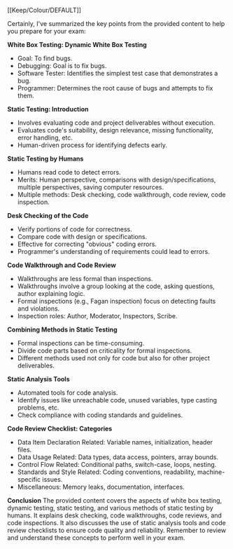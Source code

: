 [[Keep/Colour/DEFAULT]] 

Certainly, I've summarized the key points from the provided content to help you prepare for your exam:

**White Box Testing: Dynamic White Box Testing**
- Goal: To find bugs.
- Debugging: Goal is to fix bugs.
- Software Tester: Identifies the simplest test case that demonstrates a bug.
- Programmer: Determines the root cause of bugs and attempts to fix them.

**Static Testing: Introduction**
- Involves evaluating code and project deliverables without execution.
- Evaluates code's suitability, design relevance, missing functionality, error handling, etc.
- Human-driven process for identifying defects early.

**Static Testing by Humans**
- Humans read code to detect errors.
- Merits: Human perspective, comparisons with design/specifications, multiple perspectives, saving computer resources.
- Multiple methods: Desk checking, code walkthrough, code review, code inspection.

**Desk Checking of the Code**
- Verify portions of code for correctness.
- Compare code with design or specifications.
- Effective for correcting "obvious" coding errors.
- Programmer's understanding of requirements could lead to errors.

**Code Walkthrough and Code Review**
- Walkthroughs are less formal than inspections.
- Walkthroughs involve a group looking at the code, asking questions, author explaining logic.
- Formal inspections (e.g., Fagan inspection) focus on detecting faults and violations.
- Inspection roles: Author, Moderator, Inspectors, Scribe.

**Combining Methods in Static Testing**
- Formal inspections can be time-consuming.
- Divide code parts based on criticality for formal inspections.
- Different methods used not only for code but also for other project deliverables.

**Static Analysis Tools**
- Automated tools for code analysis.
- Identify issues like unreachable code, unused variables, type casting problems, etc.
- Check compliance with coding standards and guidelines.

**Code Review Checklist: Categories**
- Data Item Declaration Related: Variable names, initialization, header files.
- Data Usage Related: Data types, data access, pointers, array bounds.
- Control Flow Related: Conditional paths, switch-case, loops, nesting.
- Standards and Style Related: Coding conventions, readability, machine-specific issues.
- Miscellaneous: Memory leaks, documentation, interfaces.

**Conclusion**
The provided content covers the aspects of white box testing, dynamic testing, static testing, and various methods of static testing by humans. It explains desk checking, code walkthroughs, code reviews, and code inspections. It also discusses the use of static analysis tools and code review checklists to ensure code quality and reliability. Remember to review and understand these concepts to perform well in your exam.
